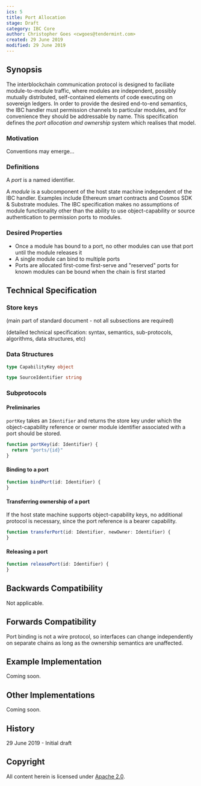 ```yaml
---
ics: 5
title: Port Allocation
stage: Draft
category: IBC Core
author: Christopher Goes <cwgoes@tendermint.com>
created: 29 June 2019
modified: 29 June 2019
---
```


## Synopsis

The interblockchain communication protocol is designed to faciliate module-to-module traffic, where modules are independent, possibly mutually distributed, self-contained
elements of code executing on sovereign ledgers. In order to provide the desired end-to-end semantics, the IBC handler must permission channels to particular modules, and
for convenience they should be addressable by name. This specification defines the *port allocation and ownership* system which realises that model.

### Motivation

Conventions may emerge...

### Definitions

A *port* is a named identifier.

A *module* is a subcomponent of the host state machine independent of the IBC handler. Examples include Ethereum smart contracts and Cosmos SDK & Substrate modules.
The IBC specification makes no assumptions of module functionality other than the ability to use object-capability or source authentication to permission ports to modules.

### Desired Properties

- Once a module has bound to a port, no other modules can use that port until the module releases it
- A single module can bind to multiple ports
- Ports are allocated first-come first-serve and "reserved" ports for known modules can be bound when the chain is first started

## Technical Specification

### Store keys

(main part of standard document - not all subsections are required)

(detailed technical specification: syntax, semantics, sub-protocols, algorithms, data structures, etc)

### Data Structures

```typescript
type CapabilityKey object
```

```typescript
type SourceIdentifier string
```

### Subprotocols

#### Preliminaries

`portKey` takes an `Identifier` and returns the store key under which the object-capability reference or owner module identifier associated with a port should be stored.

```typescript
function portKey(id: Identifier) {
  return "ports/{id}"
}
```

#### Binding to a port

```typescript
function bindPort(id: Identifier) {
}
```

#### Transferring ownership of a port

If the host state machine supports object-capability keys, no additional protocol is necessary, since the port reference is a bearer capability.

```typescript
function transferPort(id: Identifier, newOwner: Identifier) {
}
```

#### Releasing a port

```typescript
function releasePort(id: Identifier) {
}
```

## Backwards Compatibility

Not applicable.

## Forwards Compatibility

Port binding is not a wire protocol, so interfaces can change independently on separate chains as long as the ownership semantics are unaffected.

## Example Implementation

Coming soon.

## Other Implementations

Coming soon.

## History

29 June 2019 - Initial draft

## Copyright

All content herein is licensed under [Apache 2.0](https://www.apache.org/licenses/LICENSE-2.0).
